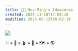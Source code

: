 ```yaml
---
title: 🧑‍🌾 Hua-Ming's Ideaverse
created: 2024-11-18T17:04:18
modified: 2025-06-12T08:02:19
---
```


![](/static/banner.png)

✨ » 🌱 » 🪴 » 🌲 » 🗺️ » 🌎

